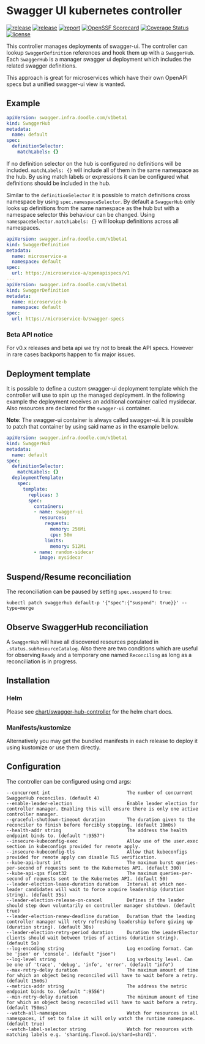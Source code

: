 # Swagger UI kubernetes controller

[![release](https://img.shields.io/github/release/DoodleScheduling/swagger-hub-controller/all.svg)](https://github.com/DoodleScheduling/swagger-hub-controller/releases)
[![release](https://github.com/doodlescheduling/swagger-hub-controller/actions/workflows/release.yaml/badge.svg)](https://github.com/doodlescheduling/swagger-hub-controller/actions/workflows/release.yaml)
[![report](https://goreportcard.com/badge/github.com/DoodleScheduling/swagger-hub-controller)](https://goreportcard.com/report/github.com/DoodleScheduling/swagger-hub-controller)
[![OpenSSF Scorecard](https://api.securityscorecards.dev/projects/github.com/DoodleScheduling/swagger-hub-controller/badge)](https://api.securityscorecards.dev/projects/github.com/DoodleScheduling/swagger-hub-controller)
[![Coverage Status](https://coveralls.io/repos/github/DoodleScheduling/swagger-hub-controller/badge.svg?branch=master)](https://coveralls.io/github/DoodleScheduling/swagger-hub-controller?branch=master)
[![license](https://img.shields.io/github/license/DoodleScheduling/swagger-hub-controller.svg)](https://github.com/DoodleScheduling/swagger-hub-controller/blob/master/LICENSE)

This controller manages deployments of swagger-ui.
The controller can lookup `SwaggerDefinition` references and hook them up with a `SwaggerHub`.
Each `SwaggerHub` is a manager swagger ui deployment which includes the related swagger definitions.

This approach is great for microservices which have their own OpenAPI specs but a unified swagger-ui view is wanted.

## Example

```yaml
apiVersion: swagger.infra.doodle.com/v1beta1
kind: SwaggerHub
metadata:
  name: default
spec:
  definitionSelector:
    matchLabels: {}
```

If no definition selector on the hub is configured no definitions will be included.
`matchLabels: {}` will include all of them in the same namespace as the hub.
By using match labels or expressions it can be configured what definitions should be included in the hub.

Similar to the `definitionSelector` it is possible to match definitions cross namespace by using `spec.namespaceSelector`. 
By default a `SwaggerHub` only looks up definitions from the same namespace as the hub but with a namespace selector this behaviour can be changed.
Using `namespaceSelector.matchLabels: {}` will lookup definitions across all namespaces.

```yaml
apiVersion: swagger.infra.doodle.com/v1beta1
kind: SwaggerDefinition
metadata:
  name: microservice-a
  namespace: default
spec:
  url: https://microservice-a/openapispecs/v1
---
apiVersion: swagger.infra.doodle.com/v1beta1
kind: SwaggerDefinition
metadata:
  name: microservice-b
  namespace: default
spec:
  url: https://microservice-b/swagger-specs
```

### Beta API notice
For v0.x releases and beta api we try not to break the API specs. However
in rare cases backports happen to fix major issues.

## Deployment template
It is possible to define a custom swagger-ui deployment template which the controller will use to spin up the managed deployment.
In the following example the deployment receives an additional container called mysidecar. Also resources
are declared for the `swagger-ui` container.

**Note**: The swagger-ui container is always called swagger-ui. It is possible to patch that container by using said name as in the example bellow.

```yaml
apiVersion: swagger.infra.doodle.com/v1beta1
kind: SwaggerHub
metadata:
  name: default
spec:
  definitionSelector:
    matchLabels: {}
  deploymentTemplate:
    spec:
      template:
        replicas: 3
        spec:
          containers:
          - name: swagger-ui
            resources:
              requests:
                memory: 256Mi
                cpu: 50m
              limits:
                memory: 512Mi
          - name: random-sidecar
            image: mysidecar
```

## Suspend/Resume reconciliation

The reconciliation can be paused by setting `spec.suspend` to `true`:
 
```
kubectl patch swaggerhub default-p '{"spec":{"suspend": true}}' --type=merge
```

## Observe SwaggerHub reconciliation

A `SwaggerHub` will have all discovered resources populated in `.status.subResourceCatalog`.
Also there are two conditions which are useful for observing `Ready` and a temporary one named `Reconciling`
as long as a reconciliation is in progress.

## Installation

### Helm

Please see [chart/swagger-hub-controller](https://github.com/DoodleScheduling/swagger-hub-controller/tree/master/chart/swagger-hub-controller) for the helm chart docs.

### Manifests/kustomize

Alternatively you may get the bundled manifests in each release to deploy it using kustomize or use them directly.

## Configuration
The controller can be configured using cmd args:
```
--concurrent int                            The number of concurrent SwaggerHub reconciles. (default 4)
--enable-leader-election                    Enable leader election for controller manager. Enabling this will ensure there is only one active controller manager.
--graceful-shutdown-timeout duration        The duration given to the reconciler to finish before forcibly stopping. (default 10m0s)
--health-addr string                        The address the health endpoint binds to. (default ":9557")
--insecure-kubeconfig-exec                  Allow use of the user.exec section in kubeconfigs provided for remote apply.
--insecure-kubeconfig-tls                   Allow that kubeconfigs provided for remote apply can disable TLS verification.
--kube-api-burst int                        The maximum burst queries-per-second of requests sent to the Kubernetes API. (default 300)
--kube-api-qps float32                      The maximum queries-per-second of requests sent to the Kubernetes API. (default 50)
--leader-election-lease-duration duration   Interval at which non-leader candidates will wait to force acquire leadership (duration string). (default 35s)
--leader-election-release-on-cancel         Defines if the leader should step down voluntarily on controller manager shutdown. (default true)
--leader-election-renew-deadline duration   Duration that the leading controller manager will retry refreshing leadership before giving up (duration string). (default 30s)
--leader-election-retry-period duration     Duration the LeaderElector clients should wait between tries of actions (duration string). (default 5s)
--log-encoding string                       Log encoding format. Can be 'json' or 'console'. (default "json")
--log-level string                          Log verbosity level. Can be one of 'trace', 'debug', 'info', 'error'. (default "info")
--max-retry-delay duration                  The maximum amount of time for which an object being reconciled will have to wait before a retry. (default 15m0s)
--metrics-addr string                       The address the metric endpoint binds to. (default ":9556")
--min-retry-delay duration                  The minimum amount of time for which an object being reconciled will have to wait before a retry. (default 750ms)
--watch-all-namespaces                      Watch for resources in all namespaces, if set to false it will only watch the runtime namespace. (default true)
--watch-label-selector string               Watch for resources with matching labels e.g. 'sharding.fluxcd.io/shard=shard1'.
```
